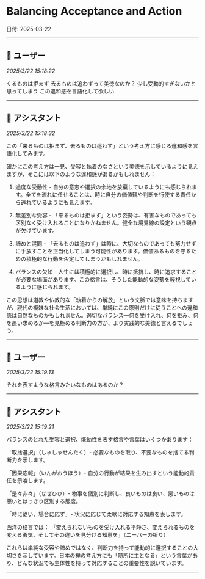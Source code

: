 # Balancing Acceptance and Action

日付: 2025-03-22

---

## 👤 ユーザー
*2025/3/22 15:18:22*

くるものは拒まず 去るものは追わずって美徳なのか？
少し受動的すぎないかと思ってしまう この違和感を言語化して欲しい

---

## 🤖 アシスタント
*2025/3/22 15:18:32*

この「来るものは拒まず、去るものは追わず」という考え方に感じる違和感を言語化してみます。

確かにこの考え方は一見、受容と執着のなさという美徳を示しているように見えますが、そこには以下のような違和感があるかもしれません：

1. 過度な受動性 - 自分の意志や選択の余地を放棄しているようにも感じられます。全てを流れに任せることは、時に自分の価値観や判断を行使する責任から逃れているようにも見えます。

2. 無差別な受容 - 「来るものは拒まず」という姿勢は、有害なものであっても区別なく受け入れることになりかねません。健全な境界線の設定という観点が欠けています。

3. 諦めと混同 - 「去るものは追わず」は時に、大切なものであっても努力せずに手放すことを正当化してしまう可能性があります。価値あるものを守るための積極的な行動を否定してしまうかもしれません。

4. バランスの欠如 - 人生には積極的に選択し、時に抵抗し、時に追求することが必要な場面があります。この格言は、そうした能動的な姿勢を軽視しているように感じられます。

この思想は道教や仏教的な「執着からの解放」という文脈では意味を持ちますが、現代の複雑な社会生活においては、単純にこの原則だけに従うことへの違和感は自然なものかもしれません。適切なバランス—何を受け入れ、何を拒み、何を追い求めるか—を見極める判断力の方が、より実践的な美徳と言えるでしょう。

---

## 👤 ユーザー
*2025/3/22 15:19:13*

それを表すような格言みたいなものはあるのか？

---

## 🤖 アシスタント
*2025/3/22 15:19:21*

バランスのとれた受容と選択、能動性を表す格言や言葉はいくつかあります：

「取捨選択」（しゅしゃせんたく）- 必要なものを取り、不要なものを捨てる判断力を示します。

「因果応報」（いんがおうほう）- 自分の行動が結果を生み出すという能動的責任を示唆します。

「是々非々」（ぜぜひひ）- 物事を個別に判断し、良いものは良い、悪いものは悪いとはっきり区別する態度。

「時に従い、場合に応ず」- 状況に応じて柔軟に対応する知恵を表します。

西洋の格言では：
「変えられないものを受け入れる平静さ、変えられるものを変える勇気、そしてその違いを見分ける知恵を」（ニーバーの祈り）

これらは単純な受容や諦めではなく、判断力を持って能動的に選択することの大切さを示しています。日本の禅の考え方にも「随所に主となる」という言葉があり、どんな状況でも主体性を持って対応することの重要性を説いています。

---

